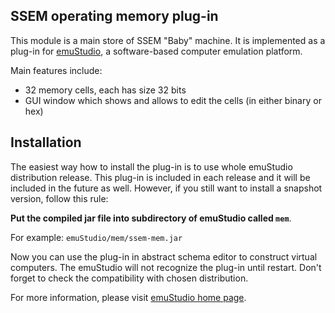 SSEM operating memory plug-in
------------------------------

This module is a main store of SSEM "Baby" machine. It is implemented as a plug-in for
[emuStudio](http://net.emustudio.sf.net), a software-based computer emulation platform.

Main features include:

- 32 memory cells, each has size 32 bits
- GUI window which shows and allows to edit the cells (in either binary or hex)

Installation
------------

The easiest way how to install the plug-in is to use whole emuStudio distribution release. This plug-in is
included in each release and it will be included in the future as well. However, if you still want to install
a snapshot version, follow this rule: 

**Put the compiled jar file into subdirectory of emuStudio called `mem`**.

For example: `emuStudio/mem/ssem-mem.jar`

Now you can use the plug-in in abstract schema editor to construct virtual computers. The emuStudio
will not recognize the plug-in until restart. Don't forget to check the compatibility with chosen
distribution.

For more information, please visit [emuStudio home page](http://net.emustudio.sourceforge.net/downloads.html).

